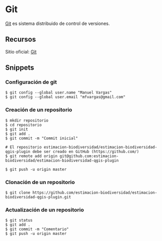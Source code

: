# Git
[Git](https://git-scm.com/) es sistema distribuido de control de versiones.

## Recursos
Sitio oficial: [Git](https://git-scm.com/)

## Snippets
### Configuración de git
```terminal
$ git config --global user.name "Manuel Vargas"
$ git config --global user.email "mfvargas@gmail.com"
```

### Creación de un repositorio
```terminal
$ mkdir repositorio
$ cd repositorio
$ git init
$ git add .
$ git commit -m "Commit inicial"

# El repositorio estimacion-biodiversidad/estimacion-biodiversidad-qgis-plugin debe ser creado en GitHub (https://github.com/)
$ git remote add origin git@github.com:estimacion-biodiversidad/estimacion-biodiversidad-qgis-plugin

$ git push -u origin master
```

### Clonación de un repositorio
```terminal
$ git clone https://github.com/estimacion-biodiversidad/estimacion-biodiversidad-qgis-plugin.git
```

### Actualización de un repositorio
```terminal
$ git status
$ git add .
$ git commit -m "Comentario"
$ git push -u origin master
```
